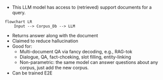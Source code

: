 
- This LLM model has access to (retrieved) support documents for a query.

```mermaid
flowchart LR
	Input --> Corpus_Db --> LLM
```

- Returns answer along with the document
- Claimed to reduce hallucination
- Good for:
	- Multi-document QA via fancy decoding, e.g., RAG-tok
	- Dialogue, QA, fact-chceking, slot filling, entity-linking
	- Non-parametric: the same model can answer questions about any corpus, just add the new corpus.
- Can be trained E2E

